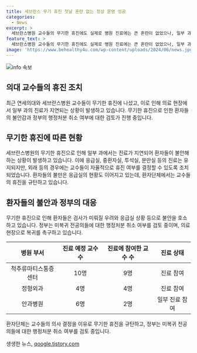 ```yaml
---
title: 세브란스 무기 휴진 첫날 혼란 없는 정상 운영 성공
categories:
  - News
excerpt: >
  세브란스병원 교수들의 무기한 휴진에도 실제로 병원 진료에는 큰 혼란이 없었으나, 일부 과에서는 환자 몰림으로 진료가 지연될 뻔한 상황이었습니다. 환자들은 검사가 미뤄질까 불안해하며, 진료 차질과 응급실 부족에 대한 불만을 털어놓았습니다. 환자단체와 정부는 교수들의 휴진을 규탄하고, 미복귀 전공의들에 대한 행정처분 취소 여부를 검토 중이라고 합니다. 클릭해서 전문을 읽어보세요.
feature_text: >
  세브란스병원 교수들의 무기한 휴진에도 실제로 병원 진료에는 큰 혼란이 없었으나, 일부 과에서는 환자 몰림으로 진료가 지연될 뻔한 상황이었습니다. 환자들은 검사가 미뤄질까 불안해하며, 진료 차질과 응급실 부족에 대한 불만을 털어놓았습니다. 환자단체와 정부는 교수들의 휴진을 규탄하고, 미복귀 전공의들에 대한 행정처분 취소 여부를 검토 중이라고 합니다. 클릭해서 전문을 읽어보세요.
image: 'https://www.behealthy4u.com/wp-content/uploads/2024/06/news.jpg'
---
```


<p><img src="https://www.behealthy4u.com/wp-content/uploads/2024/06/news.jpg" alt="info 속보" /></p>

<h2 data-ke-size="size26">의대 교수들의 휴진 조치</h2>

<p data-ke-size="size16">최근 연세의대와 세브란스병원 교수들이 무기한 휴진에 나섰고, 이로 인해 의료 현장에서 일부 과의 진료가 지연되는 상황이 발생하고 있습니다. 무기한 휴진으로 인한 환자들의 불안감과 정부의 행정처분 취소 여부에 대한 검토가 진행 중입니다.</p>

<h2 data-ke-size="size26">무기한 휴진에 따른 현황</h2>

<p data-ke-size="size16">세브란스병원의 무기한 휴진으로 인해 일부 과에서는 진료가 지연되어 환자들이 불안해하는 상황이 발생하고 있습니다. 이에 응급실, 중환자실, 투석실, 분만실 등의 진료는 유지되지만, 외래 등의 경우에는 교수들이 자율적으로 휴진 여부를 결정할 수 있도록 조치되었습니다. 환자들의 불만은 응급실의 현황도 이어지고 있는데, 환자단체에서는 교수들의 휴진을 규탄하고 있습니다.</p>

<h2 data-ke-size="size26">환자들의 불안과 정부의 대응</h2>

<p data-ke-size="size16">무기한 휴진으로 인해 환자들은 검사가 미뤄질 우려와 응급실 상황 등으로 불안을 호소하고 있습니다. 정부는 미복귀 전공의들에 대한 행정처분 취소 여부를 검토 중이며, 의료 현장으로 복귀를 촉구하고 있습니다.</p>

<table>
    <thead>
        <tr>
            <th style="text-align: center;">병원 부서</th>
            <th style="text-align: center;">진료 예정 교수 수</th>
            <th style="text-align: center;">진료에 참여한 교수 수</th>
            <th style="text-align: center;">진료 상태</th>
        </tr>
    </thead>
    <tbody>
        <tr>
            <td style="text-align: center;">척추류마티스통증센터</td>
            <td style="text-align: center;">10명</td>
            <td style="text-align: center;">9명</td>
            <td style="text-align: center;">진료 참여</td>
        </tr>
        <tr>
            <td style="text-align: center;">정형외과</td>
            <td style="text-align: center;">4명</td>
            <td style="text-align: center;">4명</td>
            <td style="text-align: center;">진료 참여</td>
        </tr>
        <tr>
            <td style="text-align: center;">안과병원</td>
            <td style="text-align: center;">6명</td>
            <td style="text-align: center;">2명</td>
            <td style="text-align: center;">일부 진료 참여</td>
        </tr>
    </tbody>
</table>

<p data-ke-size="size16">환자단체는 교수들의 의사 결정을 이유로 무기한 휴진을 규탄하고, 정부는 미복귀 전공의들에 대한 행정처분 취소 여부를 검토 중입니다.</p>
생생한 뉴스, <a href="https://qoogle.tistory.com" rel="dofollow">qoogle.tistory.com</a>


